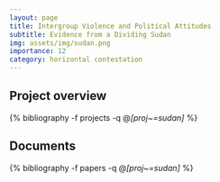```yaml
---
layout: page
title: Intergroup Violence and Political Attitudes
subtitle: Evidence from a Dividing Sudan
img: assets/img/sudan.png
importance: 12
category: horizontal contestation
---
```


## Project overview

<div class="publications">

  {% bibliography -f projects -q @*[proj~=sudan]* %}

</div>

## Documents

<div class="publications">

  {% bibliography -f papers -q @*[proj~=sudan]* %}

</div>




